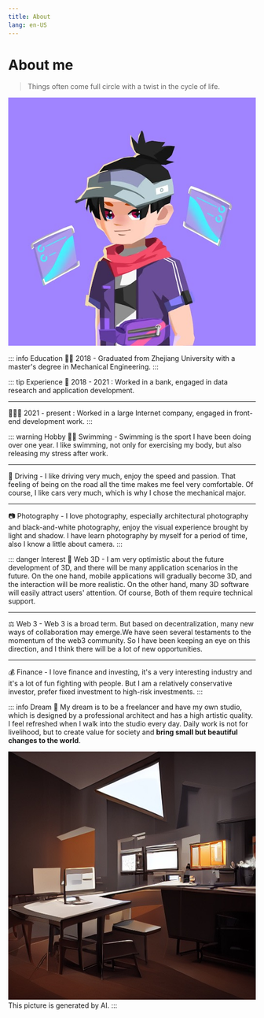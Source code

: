 ```yaml
---
title: About
lang: en-US
---
```

# About me 
> Things often come full circle with a twist in the cycle of life.

![ourm](./assets/ourm.jpeg)

::: info Education
👨‍🎓 2018 - Graduated from Zhejiang University with a master's degree in Mechanical Engineering.
:::

::: tip Experience
🧰 2018 - 2021 : Worked in a bank, engaged in data research and application development.

---

👨🏻‍💻 2021 - present : Worked in a large Internet company, engaged in front-end development work.
:::


::: warning Hobby
🏊‍♂️ Swimming - Swimming is the sport I have been doing over one year. I like swimming, not only for exercising my body, but also releasing my stress after work.

---

🚗 Driving - I like driving very much, enjoy the speed and passion. That feeling of being on the road all the time makes me feel very comfortable. Of course, I like cars very much, which is why I chose the mechanical major.

---

📷 Photography - I love photography, especially architectural photography and black-and-white photography, enjoy the visual experience brought by light and shadow. I have learn photography by myself for a period of time, also I know a little about camera.
:::

::: danger Interest
📱 Web 3D - I am very optimistic about the future development of 3D, and there will be many application scenarios in the future. On the one hand, mobile applications will gradually become 3D, and the interaction will be more realistic. On the other hand, many 3D software will easily attract users' attention. Of course, Both of them require technical support.

---

⚖️ Web 3 - Web 3 is a broad term. But based on decentralization, many new ways of collaboration may emerge.We have seen several testaments to the momentum of the web3 community. So I have been keeping an eye on this direction, and I think there will be a lot of new opportunities.

---

💰 Finance - I love finance and investing, it's a very interesting industry and it's a lot of fun fighting with people. But I am a relatively conservative investor, prefer fixed investment to high-risk investments.
:::

::: info Dream
🌟 My dream is to be a freelancer and have my own studio, which is designed by a professional architect and has a high artistic quality. I feel refreshed when I walk into the studio every day. Daily work is not for livelihood, but to create value for society and <b>bring small but beautiful changes to the world</b>.

![desk](./assets/desk.jpeg)
This picture is generated by AI.
:::
